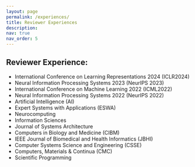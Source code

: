 ```yaml
---
layout: page
permalink: /experiences/
title: Reviewer Experiences
description: 
nav: true
nav_order: 5
---
```


## Reviewer Experience:
-	International Conference on Learning Representations 2024 (ICLR2024) 
-	Neural Information Processing Systems 2023 (NeurIPS 2023) 
-	International Conference on Machine Learning 2022 (ICML2022) 
-	Neural Information Processing Systems 2022 (NeurIPS 2022) 
-	Artificial Intelligence (AI)
-	Expert Systems with Applications (ESWA) 
-	Neurocomputing 
-	Information Sciences
-	Journal of Systems Architecture
-	Computers in Biology and Medicine (CIBM)
-	IEEE Journal of Biomedical and Health Informatics (JBHI)
-	Computer Systems Science and Engineering (CSSE) 
-	Computers, Materials & Continua (CMC)
-	Scientific Programming
